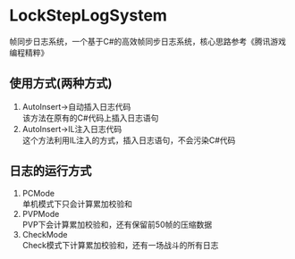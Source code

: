 # LockStepLogSystem
帧同步日志系统，一个基于C#的高效帧同步日志系统，核心思路参考《腾讯游戏编程精粹》
## 使用方式(两种方式)
1. AutoInsert->自动插入日志代码  
该方法在原有的C#代码上插入日志语句
2. AutoInsert->IL注入日志代码  
这个方法利用IL注入的方式，插入日志语句，不会污染C#代码

## 日志的运行方式
1. PCMode  
单机模式下只会计算累加校验和
2. PVPMode  
PVP下会计算累加校验和，还有保留前50帧的压缩数据
3. CheckMode  
Check模式下计算累加校验和，还有一场战斗的所有日志